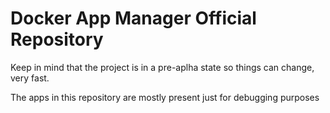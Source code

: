 # Docker App Manager Official Repository

Keep in mind that the project is in a pre-aplha state so things can change, very fast.

The apps in this repository are mostly present just for debugging purposes

